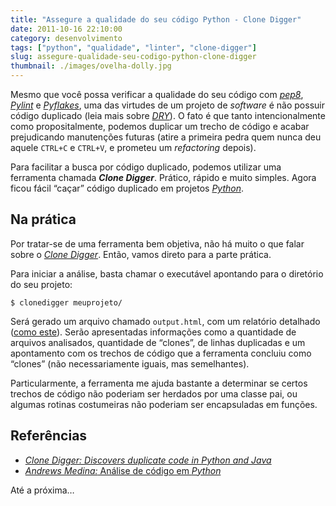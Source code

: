 ```yaml
---
title: "Assegure a qualidade do seu código Python - Clone Digger"
date: 2011-10-16 22:10:00
category: desenvolvimento
tags: ["python", "qualidade", "linter", "clone-digger"]
slug: assegure-qualidade-seu-codigo-python-clone-digger
thumbnail: ./images/ovelha-dolly.jpg
---
```


Mesmo que você possa verificar a qualidade do seu
código com [*pep8*][], [*Pylint*][] e [*Pyflakes*][], uma das virtudes
de um projeto de _software_ é não possuir código duplicado (leia mais
sobre [*DRY*][]). O fato é que tanto intencionalmente como
propositalmente, podemos duplicar um trecho de código e acabar
prejudicando manutenções futuras (atire a primeira pedra quem nunca deu
aquele `CTRL+C` e `CTRL+V`, e prometeu um _refactoring_ depois).

Para facilitar a busca por código duplicado, podemos utilizar uma
ferramenta chamada **_Clone Digger_**. Prático, rápido e muito simples.
Agora ficou fácil “caçar” código duplicado em projetos [*Python*][].

## Na prática

Por tratar-se de uma ferramenta bem objetiva, não há muito o que falar
sobre o [*Clone Digger*][]. Então, vamos direto para a parte prática.

Para iniciar a análise, basta chamar o executável apontando para o
diretório do seu projeto:

```text
$ clonedigger meuprojeto/
```

Será gerado um arquivo chamado `output.html`, com um relatório
detalhado ([como este][]). Serão apresentadas informações como a
quantidade de arquivos analisados, quantidade de “clones”, de linhas
duplicadas e um apontamento com os trechos de código que a ferramenta
concluiu como “clones” (não necessariamente iguais, mas semelhantes).

Particularmente, a ferramenta me ajuda bastante a determinar se certos
trechos de código não poderiam ser herdados por uma classe pai, ou
algumas rotinas costumeiras não poderiam ser encapsuladas em funções.

## Referências

- [_Clone Digger: Discovers duplicate code in Python and Java_][*clone digger*]
- [*Andrews Medina:* Análise de código em *Python*][]

Até a próxima…

[*pep8*]: /2011/08/26/assegure-qualidade-seu-codigo-python-pep.html "Assegure a qualidade do seu código Python – pep8"
[*pylint*]: /2011/09/06/assegura-a-qualidade-de-codigo-python-pylint.html "Assegure a qualidade do seu código Python – Pylint"
[*pyflakes*]: /2011/10/02/assegure-qualidade-seu-codigo-python-pyflakes.html "Assegure a qualidade do seu código Python – Pyflakes"
[*dry*]: http://pt.wikipedia.org/wiki/Don%27t_repeat_yourself "Leia mais sobre Don't Repeat Yourself no Wikipedia"
[*python*]: /tag/python.html "Leia mais sobre Python"
[*clone digger*]: http://clonedigger.sourceforge.net/index.html "Página oficial do projeto Clone Digger"
[como este]: http://clonedigger.sourceforge.net/examples/nltk_first_50.html "Exemplo de relatório do Clone Digger"
[*andrews medina:* análise de código em *python*]: http://www.andrewsmedina.com/2011/01/31/analise-de-codigo-em-python/ "Excelente post do Andrews Medina sobre ferramentas de análise de código em Python"
